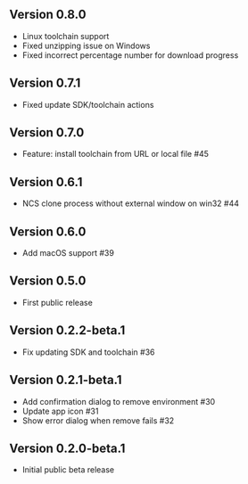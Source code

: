 ## Version 0.8.0
- Linux toolchain support
- Fixed unzipping issue on Windows
- Fixed incorrect percentage number for download progress

## Version 0.7.1
- Fixed update SDK/toolchain actions

## Version 0.7.0
- Feature: install toolchain from URL or local file #45

## Version 0.6.1
- NCS clone process without external window on win32 #44

## Version 0.6.0
- Add macOS support #39

## Version 0.5.0
- First public release

## Version 0.2.2-beta.1
- Fix updating SDK and toolchain #36

## Version 0.2.1-beta.1
- Add confirmation dialog to remove environment #30
- Update app icon #31
- Show error dialog when remove fails #32

## Version 0.2.0-beta.1
- Initial public beta release
